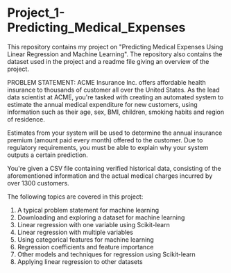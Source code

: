 # Project_1-Predicting_Medical_Expenses
This repository contains my project on "Predicting Medical Expenses Using Linear Regression and Machine Learning". The repository also contains the dataset used in the project and a readme file giving an overview of the project. 


PROBLEM STATEMENT: ACME Insurance Inc. offers affordable health insurance to thousands of customer all over the United States. As the lead data scientist at ACME, you're tasked with creating an automated system to estimate the annual medical expenditure for new customers, using information such as their age, sex, BMI, children, smoking habits and region of residence.

Estimates from your system will be used to determine the annual insurance premium (amount paid every month) offered to the customer. Due to regulatory requirements, you must be able to explain why your system outputs a certain prediction.

You're given a CSV file containing verified historical data, consisting of the aforementioned information and the actual medical charges incurred by over 1300 customers.


The following topics are covered in this project:
1. A typical problem statement for machine learning
2. Downloading and exploring a dataset for machine learning
3. Linear regression with one variable using Scikit-learn
4. Linear regression with multiple variables
5. Using categorical features for machine learning
6. Regression coefficients and feature importance
7. Other models and techniques for regression using Scikit-learn
8. Applying linear regression to other datasets
